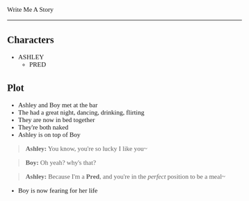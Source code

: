 <style>
    body {
        font-size: 15px;
        font-family: verdana;
    };
</style>

Write Me A Story
****************
Characters
----------
- ASHLEY
    - PRED

Plot
----
- Ashley and Boy met at the bar
- The had a great night, dancing, drinking, flirting
- They are now in bed together
- They're both naked
- Ashley is on top of Boy

> __Ashley:__
> You know, you're so lucky I like you\~

> __Boy:__
> Oh yeah? why's that?

> __Ashley:__
> Because I'm a __Pred__, and you're in the _perfect_ position to be a meal\~

- Boy is now fearing for her life